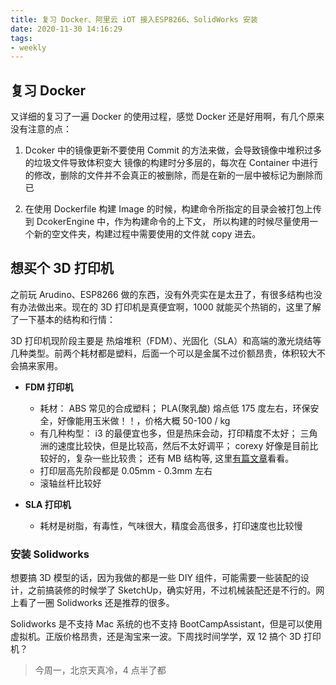 ```yaml
---
title: 复习 Docker、阿里云 iOT 接入ESP8266、SolidWorks 安装
date: 2020-11-30 14:16:29
tags:
- weekly
---
```


## 复习 Docker

又详细的复习了一遍 Docker 的使用过程，感觉 Docker 还是好用啊，有几个原来没有注意的点：

1. Dcoker 中的镜像更新不要使用 Commit 的方法来做，会导致镜像中堆积过多的垃圾文件导致体积变大
镜像的构建时分多层的，每次在 Container 中进行的修改，删除的文件并不会真正的被删除，而是在新的一层中被标记为删除而已

2. 在使用 Dockerfile 构建 Image 的时候，构建命令所指定的目录会被打包上传到 DcokerEngine 中，作为构建命令的上下文，
所以构建的时候尽量使用一个新的空文件夹，构建过程中需要使用的文件就 copy 进去。

## 想买个 3D 打印机

之前玩 Arudino、ESP8266 做的东西，没有外壳实在是太丑了，有很多结构也没有办法做出来。现在的 3D 打印机是真便宜啊，1000 就能买个热销的，这里了解了一下基本的结构和行情：

3D 打印机现阶段主要是 热熔堆积（FDM）、光固化（SLA）和高端的激光烧结等几种类型。前两个耗材都是塑料，后面一个可以是金属不过价额昂贵，体积较大不会搞来家用。

- **FDM 打印机**
    - 耗材： ABS 常见的合成塑料； PLA(聚乳酸) 熔点低 175 度左右，环保安全，好像能用玉米做！！，价格大概 50-100 / kg
    - 有几种构型： i3 的最便宜也多，但是热床会动，打印精度不太好； 三角洲的速度比较快，但是比较高，然后不太好调平； corexy 好像是目前比较好的，复杂一些比较贵； 还有 MB 结构等, 这里[有篇文章](http://www.3dsishu.com/article-34-1.html)看看。
    - 打印层高先阶段都是 0.05mm - 0.3mm 左右
    - 滚轴丝杆比较好

- **SLA 打印机**
    - 耗材是树脂，有毒性，气味很大，精度会高很多，打印速度也比较慢    

### 安装 Solidworks

想要搞 3D 模型的话，因为我做的都是一些 DIY 组件，可能需要一些装配的设计，之前搞装修的时候学了 SketchUp，确实好用，不过机械装配还是不行的。网上看了一圈 Solidworks 还是推荐的很多。

Solidworks 是不支持 Mac 系统的也不支持 BootCampAssistant，但是可以使用虚拟机。正版价格昂贵，还是淘宝来一波。下周找时间学学，双 12 搞个 3D 打印机？


> 今周一，北京天真冷，4 点半了都
